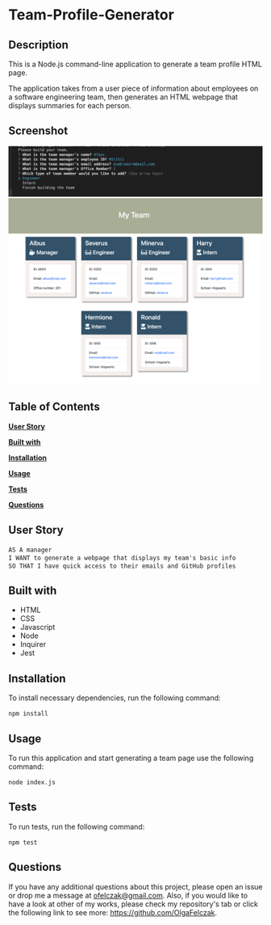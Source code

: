 # Team-Profile-Generator

## Description

This is a Node.js command-line application to generate a team profile HTML page.

The application takes from a user piece of information about employees on a software engineering team, then generates an HTML webpage that displays summaries for each person.

## Screenshot

![Terminal View](./screenshots/terminalView.png)
![Example Page](./screenshots/ExampleOfCreatedPage.png)

## Table of Contents

**[User Story](#UserStory)**<br>

**[Built with](#BuiltWith)**<br>

**[Installation](#License)**<br>

**[Usage](#Usage)**<br>

**[Tests](#Tests)**<br>

**[Questions](#Questions)**<br>

## User Story

```
AS A manager
I WANT to generate a webpage that displays my team's basic info
SO THAT I have quick access to their emails and GitHub profiles
```

## Built with

- HTML
- CSS
- Javascript
- Node
- Inquirer
- Jest

## Installation

To install necessary dependencies, run the following command:

```
npm install
```

## Usage

To run this application and start generating a team page use the following command:

```
node index.js
```

## Tests

To run tests, run the following command:
​

```
npm test
```

## Questions

If you have any additional questions about this project, please open an issue or drop me a message at ofelczak@gmail.com.
Also, if you would like to have a look at other of my works, please check my repository's tab or click the following link to see more: https://github.com/OlgaFelczak.
